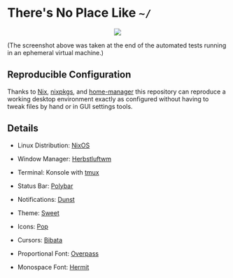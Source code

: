 # There's No Place Like `~/`

<p align="center">
  <img src="https://i.imgur.com/nnC3F5s.png"/>
</p>

(The screenshot above was taken at the end of the automated tests
running in an ephemeral virtual machine.)

## Reproducible Configuration

Thanks to [Nix][], [nixpkgs][], and [home-manager][] this repository
can reproduce a working desktop environment exactly as configured
without having to tweak files by hand or in GUI settings tools.

## Details

  * Linux Distribution: [NixOS][nix]

  * Window Manager: [Herbstluftwm](https://github.com/pjones/hlwmrc)

  * Terminal: Konsole with [tmux](https://github.com/pjones/tmuxrc)

  * Status Bar: [Polybar](home/programs/polybar.nix)

  * Notifications: [Dunst](home/programs/dunst.nix)

  * Theme: [Sweet](https://github.com/EliverLara/Sweet)

  * Icons: [Pop](https://github.com/pop-os/icon-theme)

  * Cursors: [Bibata](https://github.com/ful1e5/Bibata_Cursor)

  * Proportional Font: [Overpass](https://overpassfont.org/)

  * Monospace Font: [Hermit](https://pcaro.es/p/hermit/)

[nix]: https://nixos.org/
[nixpkgs]: https://github.com/NixOS/nixpkgs
[home-manager]: https://github.com/rycee/home-manager
